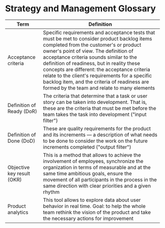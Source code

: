 # Strategy and Management Glossary

| Term                       | Definition                                                                                                                                                                                                                                                                                                                                                                                                                                                                |
|----------------------------|---------------------------------------------------------------------------------------------------------------------------------------------------------------------------------------------------------------------------------------------------------------------------------------------------------------------------------------------------------------------------------------------------------------------------------------------------------------------------|
| Acceptance criteria        | Specific requirements and acceptance tests that must be met to consider product backlog items completed from the customer's or product owner's point of view. The definition of acceptance criteria sounds similar to the definition of readiness, but in reality these concepts are different: the acceptance criteria relate to the client's requirements for a specific backlog item, and the criteria of readiness are formed by the team and relate to many elements |
| Definition of Ready (DoR)  | The criteria that determine that a task or user story can be taken into development. That is, these are the criteria that must be met before the team takes the task into development ("input filter")                                                                                                                                                                                                                                                                    |
| Definition of Done (DoD)   | These are quality requirements for the product and its increments — a description of what needs to be done to consider the work on the future increments completed ("output filter")                                                                                                                                                                                                                                                                                      |
| Objective key result (OKR) | This is a method that allows to achieve the involvement of employees, synchronize the organization in terms of measurable and at the same time ambitious goals, ensure the movement of all participants in the process in the same direction with clear priorities and a given rhythm                                                                                                                                                                                     |
| Product analytics          | This tool allows to explore data about user behavior in real time. Goal: to help the whole team rethink the vision of the product and take the necessary actions for improvement                                                                                                                                                                                                                                                                                          |


